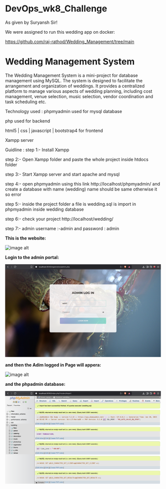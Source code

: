 # DevOps_wk8_Challenge


As given by Suryansh Sir!


We were assigned to run this wedding app on docker:


https://github.com/raj-rathod/Wedding_Management/tree/main


# Wedding Management System
The Wedding Management System is a mini-project for database management using MySQL. The system is designed to facilitate the arrangement and organization of weddings. It provides a centralized platform to manage various aspects of wedding planning, including cost management, venue selection, music selection, vendor coordination and task scheduling etc.

Technology used :
phpmyadmin used for mysql database

php used for backend

html5 | css | javascript | bootstrap4 for frontend

Xampp server

Guidline :
step 1:- Install Xampp

step 2:- Open Xampp folder and paste the whole project inside htdocs folder

step 3:- Start Xampp server and start apache and mysql

step 4:- open phpmyadmin using this link http://localhost/phpmyadmin/ and create a database with name (wedding) name should be same otherwise it so error

step 5:- inside the project folder a file is wedding.sql is import in phpmyadmin inside wedding database

step 6:- check your project http://localhost/wedding/

step 7:- admin username :-admin and password : admin



**This is the website:**



![image alt](https://github.com/DpkYdv887/DevOps_wk8Challenge/blob/main/images/wedding_website.png)


**Login to the admin portal:**



![image alt](https://github.com/DpkYdv887/DevOps_wk8Challenge/blob/main/images/Admin%20Portal.png)


**and then the Adim logged in Page will appera:**


![image alt](https://github.com/DpkYdv887/DevOps_wk8Challenge/blob/main/images/Admin%20Logged%20In%20.png)


**and the phpadmin database:**


![image alt](https://github.com/DpkYdv887/DevOps_wk8Challenge/blob/main/images/The%20phpadmin%20database.png)
